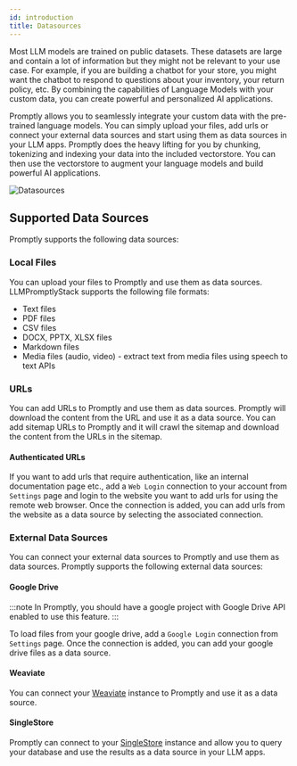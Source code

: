 ```yaml
---
id: introduction
title: Datasources
---
```


Most LLM models are trained on public datasets. These datasets are large and contain a lot of information but they might not be relevant to your use case. For example, if you are building a chatbot for your store, you might want the chatbot to respond to questions about your inventory, your return policy, etc. By combining the capabilities of Language Models with your custom data, you can create powerful and personalized AI applications.

Promptly allows you to seamlessly integrate your custom data with the pre-trained language models. You can simply upload your files, add urls or connect your external data sources and start using them as data sources in your LLM apps. Promptly does the heavy lifting for you by chunking, tokenizing and indexing your data into the included vectorstore. You can then use the vectorstore to augment your language models and build powerful AI applications.

![Datasources](/img/ui/llmstack-datasources.png)

## Supported Data Sources

Promptly supports the following data sources:

### Local Files

You can upload your files to Promptly and use them as data sources. LLMPromptlyStack supports the following file formats:

- Text files
- PDF files
- CSV files
- DOCX, PPTX, XLSX files
- Markdown files
- Media files (audio, video) - extract text from media files using speech to text APIs

### URLs

You can add URLs to Promptly and use them as data sources. Promptly will download the content from the URL and use it as a data source. You can add sitemap URLs to Promptly and it will crawl the sitemap and download the content from the URLs in the sitemap.

#### Authenticated URLs

If you want to add urls that require authentication, like an internal documentation page etc., add a `Web Login` connection to your account from `Settings` page and login to the website you want to add urls for using the remote web browser. Once the connection is added, you can add urls from the website as a data source by selecting the associated connection.

### External Data Sources

You can connect your external data sources to Promptly and use them as data sources. Promptly supports the following external data sources:

#### Google Drive

:::note
In Promptly, you should have a google project with Google Drive API enabled to use this feature.
:::

To load files from your google drive, add a `Google Login` connection from `Settings` page. Once the connection is added, you can add your google drive files as a data source.

#### Weaviate

You can connect your [Weaviate](https://weaviate.io) instance to Promptly and use it as a data source.

#### SingleStore

Promptly can connect to your [SingleStore](https://www.singlestore.com/) instance and allow you to query your database and use the results as a data source in your LLM apps.
